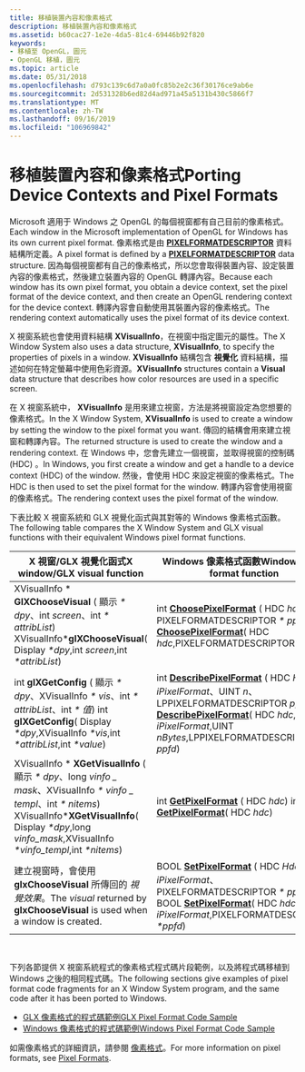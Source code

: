 ```yaml
---
title: 移植裝置內容和像素格式
description: 移植裝置內容和像素格式
ms.assetid: b60cac27-1e2e-4da5-81c4-69446b92f820
keywords:
- 移植至 OpenGL，圖元
- OpenGL 移植，圖元
ms.topic: article
ms.date: 05/31/2018
ms.openlocfilehash: d793c139c6d7a0a0fc85b2e2c36f30176ce9ab6e
ms.sourcegitcommit: 2d531328b6ed82d4ad971a45a5131b430c5866f7
ms.translationtype: MT
ms.contentlocale: zh-TW
ms.lasthandoff: 09/16/2019
ms.locfileid: "106969842"
---
```

# <a name="porting-device-contexts-and-pixel-formats"></a><span data-ttu-id="e27b7-105">移植裝置內容和像素格式</span><span class="sxs-lookup"><span data-stu-id="e27b7-105">Porting Device Contexts and Pixel Formats</span></span>

<span data-ttu-id="e27b7-106">Microsoft 適用于 Windows 之 OpenGL 的每個視窗都有自己目前的像素格式。</span><span class="sxs-lookup"><span data-stu-id="e27b7-106">Each window in the Microsoft implementation of OpenGL for Windows has its own current pixel format.</span></span> <span data-ttu-id="e27b7-107">像素格式是由 [**PIXELFORMATDESCRIPTOR**](/windows/win32/api/wingdi/ns-wingdi-pixelformatdescriptor) 資料結構所定義。</span><span class="sxs-lookup"><span data-stu-id="e27b7-107">A pixel format is defined by a [**PIXELFORMATDESCRIPTOR**](/windows/win32/api/wingdi/ns-wingdi-pixelformatdescriptor) data structure.</span></span> <span data-ttu-id="e27b7-108">因為每個視窗都有自己的像素格式，所以您會取得裝置內容、設定裝置內容的像素格式，然後建立裝置內容的 OpenGL 轉譯內容。</span><span class="sxs-lookup"><span data-stu-id="e27b7-108">Because each window has its own pixel format, you obtain a device context, set the pixel format of the device context, and then create an OpenGL rendering context for the device context.</span></span> <span data-ttu-id="e27b7-109">轉譯內容會自動使用其裝置內容的像素格式。</span><span class="sxs-lookup"><span data-stu-id="e27b7-109">The rendering context automatically uses the pixel format of its device context.</span></span>

<span data-ttu-id="e27b7-110">X 視窗系統也會使用資料結構 **XVisualInfo**，在視窗中指定圖元的屬性。</span><span class="sxs-lookup"><span data-stu-id="e27b7-110">The X Window System also uses a data structure, **XVisualInfo**, to specify the properties of pixels in a window.</span></span> <span data-ttu-id="e27b7-111">**XVisualInfo** 結構包含 **視覺化** 資料結構，描述如何在特定螢幕中使用色彩資源。</span><span class="sxs-lookup"><span data-stu-id="e27b7-111">**XVisualInfo** structures contain a **Visual** data structure that describes how color resources are used in a specific screen.</span></span>

<span data-ttu-id="e27b7-112">在 X 視窗系統中， **XVisualInfo** 是用來建立視窗，方法是將視窗設定為您想要的像素格式。</span><span class="sxs-lookup"><span data-stu-id="e27b7-112">In the X Window System, **XVisualInfo** is used to create a window by setting the window to the pixel format you want.</span></span> <span data-ttu-id="e27b7-113">傳回的結構會用來建立視窗和轉譯內容。</span><span class="sxs-lookup"><span data-stu-id="e27b7-113">The returned structure is used to create the window and a rendering context.</span></span> <span data-ttu-id="e27b7-114">在 Windows 中，您會先建立一個視窗，並取得視窗的控制碼 (HDC) 。</span><span class="sxs-lookup"><span data-stu-id="e27b7-114">In Windows, you first create a window and get a handle to a device context (HDC) of the window.</span></span> <span data-ttu-id="e27b7-115">然後，會使用 HDC 來設定視窗的像素格式。</span><span class="sxs-lookup"><span data-stu-id="e27b7-115">The HDC is then used to set the pixel format for the window.</span></span> <span data-ttu-id="e27b7-116">轉譯內容會使用視窗的像素格式。</span><span class="sxs-lookup"><span data-stu-id="e27b7-116">The rendering context uses the pixel format of the window.</span></span>

<span data-ttu-id="e27b7-117">下表比較 X 視窗系統和 GLX 視覺化函式與其對等的 Windows 像素格式函數。</span><span class="sxs-lookup"><span data-stu-id="e27b7-117">The following table compares the X Window System and GLX visual functions with their equivalent Windows pixel format functions.</span></span>



| <span data-ttu-id="e27b7-118">X 視窗/GLX 視覺化函式</span><span class="sxs-lookup"><span data-stu-id="e27b7-118">X window/GLX visual function</span></span>                                                                                     | <span data-ttu-id="e27b7-119">Windows 像素格式函數</span><span class="sxs-lookup"><span data-stu-id="e27b7-119">Windows pixel format function</span></span>                                                                                                      |
|------------------------------------------------------------------------------------------------------------------|------------------------------------------------------------------------------------------------------------------------------------|
| <span data-ttu-id="e27b7-120">XVisualInfo \* **GlXChooseVisual** ( 顯示 *\* dpy*、int *screen*、int *\* attribList*) </span><span class="sxs-lookup"><span data-stu-id="e27b7-120">XVisualInfo\***glXChooseVisual**( Display *\*dpy*,int *screen*,int *\*attribList*)</span></span>                               | <span data-ttu-id="e27b7-121">int [**ChoosePixelFormat**](/windows/desktop/api/wingdi/nf-wingdi-choosepixelformat) ( HDC *hdc*，PIXELFORMATDESCRIPTOR *\* ppfd*) </span><span class="sxs-lookup"><span data-stu-id="e27b7-121">int [**ChoosePixelFormat**](/windows/desktop/api/wingdi/nf-wingdi-choosepixelformat)( HDC *hdc*,PIXELFORMATDESCRIPTOR *\*ppfd*)</span></span>                                      |
| <span data-ttu-id="e27b7-122">int **glXGetConfig** ( 顯示 *\* dpy*、XVisualInfo *\* vis*、int *\* attribList*、int *\* 值*) </span><span class="sxs-lookup"><span data-stu-id="e27b7-122">int **glXGetConfig**( Display *\*dpy*,XVisualInfo *\*vis*,int *\*attribList*,int *\*value*)</span></span>                      | <span data-ttu-id="e27b7-123">int [**DescribePixelFormat**](/windows/desktop/api/wingdi/nf-wingdi-describepixelformat) ( HDC *Hdc*、Int *iPixelFormat*、UINT *n*、LPPIXELFORMATDESCRIPTOR *ppfd*) </span><span class="sxs-lookup"><span data-stu-id="e27b7-123">int [**DescribePixelFormat**](/windows/desktop/api/wingdi/nf-wingdi-describepixelformat)( HDC *hdc*,int *iPixelFormat*,UINT *nBytes*,LPPIXELFORMATDESCRIPTOR *ppfd*)</span></span> |
| <span data-ttu-id="e27b7-124">XVisualInfo \* **XGetVisualInfo** ( 顯示 *\* dpy*、long *vinfo \_ mask*、XVisualInfo *\* vinfo \_ templ*、int *\* nitems*) </span><span class="sxs-lookup"><span data-stu-id="e27b7-124">XVisualInfo\***XGetVisualInfo**( Display *\*dpy*,long *vinfo\_mask*,XVisualInfo *\*vinfo\_templ*,int *\*nitems*)</span></span> | <span data-ttu-id="e27b7-125">int [**GetPixelFormat**](/windows/desktop/api/wingdi/nf-wingdi-getpixelformat) ( HDC *hdc*) </span><span class="sxs-lookup"><span data-stu-id="e27b7-125">int [**GetPixelFormat**](/windows/desktop/api/wingdi/nf-wingdi-getpixelformat)( HDC *hdc*)</span></span>                                                                           |
| <span data-ttu-id="e27b7-126">建立視窗時，會使用 **glxChooseVisual** 所傳回的 *視覺效果*。</span><span class="sxs-lookup"><span data-stu-id="e27b7-126">The *visual* returned by **glxChooseVisual** is used when a window is created.</span></span>                                   | <span data-ttu-id="e27b7-127">BOOL [**SetPixelFormat**](/windows/desktop/api/wingdi/nf-wingdi-setpixelformat) ( HDC *Hdc*、int *iPixelFormat*、PIXELFORMATDESCRIPTOR *\* ppfd*) </span><span class="sxs-lookup"><span data-stu-id="e27b7-127">BOOL [**SetPixelFormat**](/windows/desktop/api/wingdi/nf-wingdi-setpixelformat)( HDC *hdc*,int *iPixelFormat*,PIXELFORMATDESCRIPTOR *\*ppfd*)</span></span>                        |



 

<span data-ttu-id="e27b7-128">下列各節提供 X 視窗系統程式的像素格式程式碼片段範例，以及將程式碼移植到 Windows 之後的相同程式碼。</span><span class="sxs-lookup"><span data-stu-id="e27b7-128">The following sections give examples of pixel format code fragments for an X Window System program, and the same code after it has been ported to Windows.</span></span>

-   [<span data-ttu-id="e27b7-129">GLX 像素格式的程式碼範例</span><span class="sxs-lookup"><span data-stu-id="e27b7-129">GLX Pixel Format Code Sample</span></span>](glx-pixel-format-code-sample.md)
-   [<span data-ttu-id="e27b7-130">Windows 像素格式的程式碼範例</span><span class="sxs-lookup"><span data-stu-id="e27b7-130">Windows Pixel Format Code Sample</span></span>](win32-pixel-format-code-sample.md)

<span data-ttu-id="e27b7-131">如需像素格式的詳細資訊，請參閱 [像素格式](pixel-formats.md)。</span><span class="sxs-lookup"><span data-stu-id="e27b7-131">For more information on pixel formats, see [Pixel Formats](pixel-formats.md).</span></span>

 

 




